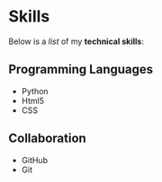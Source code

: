 # Skills

Below is a _list_ of my **technical skills**:

## Programming Languages
- Python
- Html5
- CSS

## Collaboration
- GitHub
- Git
